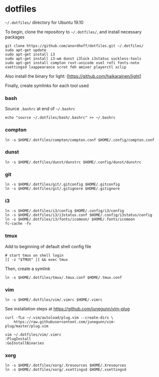 # dotfiles

`~/.dotfiles/` directory for Ubuntu 19.10

To begin, clone the repository to `~/.dotfiles/`, and install necessary packages

```
git clone https://github.com/anordhoff/dotfiles.git ~/.dotfiles/
sudo apt-get update
sudo apt-get install i3
sudo apt-get install i3-wm dunst i3lock i3status suckless-tools
sudo apt-get install compton rxvt-unicode xsel rofi fonts-noto xsettingsd lxappearance scrot feh amixer playerctl xclip
```

Also install the binary for light: [https://github.com/haikarainen/light]

Finally, create symlinks for each tool used

### bash

Source `.bashrc` at end of `~/.bashrc`

```
echo "source ~/.dotfiles/bash/.bashrc" >> ~/.bashrc
```

### compton

```
ln -s $HOME/.dotfiles/compton/compton.conf $HOME/.config/compton.conf
```

### dunst

```
ln -s $HOME/.dotfiles/dunst/dunstrc $HOME/.config/dunst/dunstrc
```

### git

```
ln -s $HOME/.dotfiles/git/.gitconfig $HOME/.gitconfig
ln -s $HOME/.dotfiles/git/.gitignore $HOME/.gitignore
```

### i3

```
ln -s $HOME/.dotfiles/i3/config $HOME/.config/i3/config
ln -s $HOME/.dotfiles/i3/i3status.conf $HOME/.config/i3status/config
ln -s $HOME/.dotfiles/i3/fonts/icomoon/ $HOME/.fonts/icomoon
fc-cache -fv
```

### tmux

Add to beginning of default shell config file

```
# start tmux on shell login
[[ -z "$TMUX" ]] && exec tmux
```

Then, create a symlink

```
ln -s $HOME/.dotfiles/tmux/.tmux.conf $HOME/.tmux.conf
```

### vim

```
ln -s $HOME/.dotfiles/vim/.vimrc $HOME/.vimrc
```

See installation steps at https://github.com/junegunn/vim-plug

```
curl -fLo ~/.vim/autoload/plug.vim --create-dirs \
    https://raw.githubusercontent.com/junegunn/vim-plug/master/plug.vim

vim ~/.dotfiles/vim/.vimrc
:PlugInstall
:GoInstallBinaries
```

### xorg

```
ln -s $HOME/.dotfiles/xorg/.Xresources $HOME/.Xresources
ln -s $HOME/.dotfiles/xorg/.xsettingsd $HOME/.xsettingsd
```

